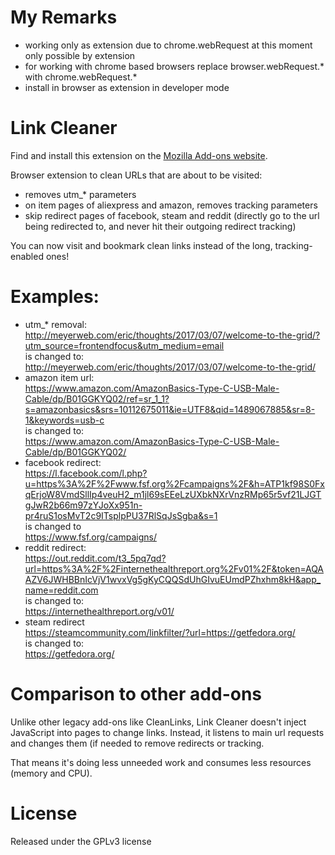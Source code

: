 # My Remarks
- working only as extension due to chrome.webRequest at this moment only possible by extension
- for working with chrome based browsers replace browser.webRequest.* with chrome.webRequest.*
- install in browser as extension in developer mode

# Link Cleaner
Find and install this extension on the [Mozilla Add-ons website](
https://addons.mozilla.org/en-US/firefox/addon/link-cleaner/).

Browser extension to clean URLs that are about to be visited:
- removes utm_* parameters
- on item pages of aliexpress and amazon, removes tracking parameters
- skip redirect pages of facebook, steam and reddit (directly go to the url
being redirected to, and never hit their outgoing redirect tracking)

You can now visit and bookmark clean links instead of the long,
tracking-enabled ones!

# Examples:
- utm_* removal:  
    http://meyerweb.com/eric/thoughts/2017/03/07/welcome-to-the-grid/?utm_source=frontendfocus&utm_medium=email  
  is changed to:  
    http://meyerweb.com/eric/thoughts/2017/03/07/welcome-to-the-grid/
- amazon item url:  
    https://www.amazon.com/AmazonBasics-Type-C-USB-Male-Cable/dp/B01GGKYQ02/ref=sr_1_1?s=amazonbasics&srs=10112675011&ie=UTF8&qid=1489067885&sr=8-1&keywords=usb-c  
  is changed to:  
    https://www.amazon.com/AmazonBasics-Type-C-USB-Male-Cable/dp/B01GGKYQ02/
- facebook redirect:  
    https://l.facebook.com/l.php?u=https%3A%2F%2Fwww.fsf.org%2Fcampaigns%2F&h=ATP1kf98S0FxqErjoW8VmdSllIp4veuH2_m1jl69sEEeLzUXbkNXrVnzRMp65r5vf21LJGTgJwR2b66m97zYJoXx951n-pr4ruS1osMvT2c9ITsplpPU37RlSqJsSgba&s=1  
  is changed to  
    https://www.fsf.org/campaigns/
- reddit redirect:  
    https://out.reddit.com/t3_5pq7qd?url=https%3A%2F%2Finternethealthreport.org%2Fv01%2F&token=AQAAZV6JWHBBnIcVjV1wvxVg5gKyCQQSdUhGIvuEUmdPZhxhm8kH&app_name=reddit.com  
  is changed to:  
    https://internethealthreport.org/v01/
- steam redirect  
    https://steamcommunity.com/linkfilter/?url=https://getfedora.org/  
  is changed to:  
    https://getfedora.org/

# Comparison to other add-ons
Unlike other legacy add-ons like CleanLinks, Link Cleaner doesn't inject
JavaScript into pages to change links.
Instead, it listens to main url requests and changes them (if needed to remove
redirects or tracking.

That means it's doing less unneeded work and consumes less resources
(memory and CPU).

# License
Released under the GPLv3 license
